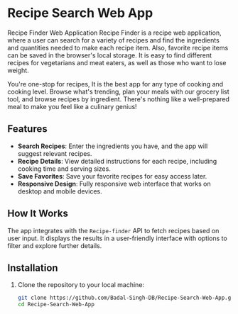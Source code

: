 # Recipe Search Web App

Recipe Finder Web Application
Recipe Finder is a recipe web application, where a user can search for a variety of recipes and find the ingredients and quantities needed to make each recipe item. Also, favorite recipe items can be saved in the browser's local storage. It is easy to find different recipes for vegetarians and meat eaters, as well as those who want to lose weight.

You're one-stop for recipes, It is the best app for any type of cooking and cooking level. Browse what's trending, plan your meals with our grocery list tool, and browse recipes by ingredient. There's nothing like a well-prepared meal to make you feel like a culinary genius!
## Features

- **Search Recipes**: Enter the ingredients you have, and the app will suggest relevant recipes.
- **Recipe Details**: View detailed instructions for each recipe, including cooking time and serving sizes.
- **Save Favorites**: Save your favorite recipes for easy access later.
- **Responsive Design**: Fully responsive web interface that works on desktop and mobile devices.

## How It Works

The app integrates with the `Recipe-finder` API to fetch recipes based on user input. It displays the results in a user-friendly interface with options to filter and explore further details.

## Installation

1. Clone the repository to your local machine:
   ```bash
   git clone https://github.com/Badal-Singh-DB/Recipe-Search-Web-App.git
   cd Recipe-Search-Web-App
